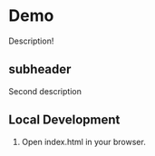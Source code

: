 # Demo

Description!


## subheader

Second description

## Local Development

1. Open index.html in your browser.
